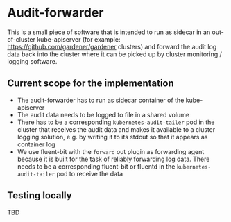 # Audit-forwarder

This is a small piece of software that is intended to run as sidecar in an out-of-cluster kube-apiserver (for example: https://github.com/gardener/gardener clusters) and forward the audit log data back into the cluster where it can be picked up by cluster monitoring / logging software.

## Current scope for the implementation

- The audit-forwarder has to run as sidecar container of the kube-apiserver
- The audit data needs to be logged to file in a shared volume
- There has to be a corresponding `kubernetes-audit-tailer` pod in the cluster that receives the audit data and makes it available to a cluster logging solution, e.g. by writing it to its stdout so that it appears as container log
- We use fluent-bit with the `forward` out plugin as forwarding agent because it is built for the task of reliably forwarding log data. There needs to be a corresponding fluent-bit or fluentd in the `kubernetes-audit-tailer` pod to receive the data


## Testing locally

TBD
